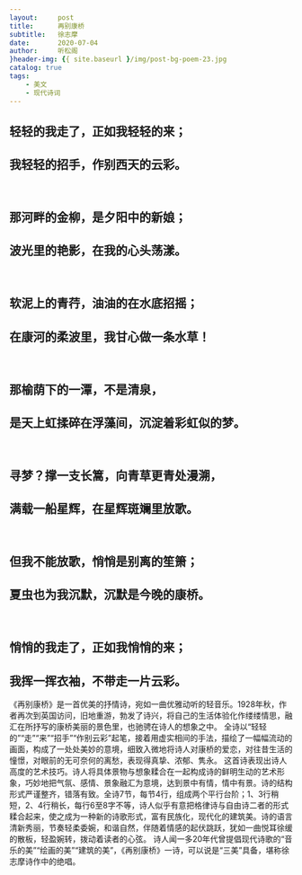 ```yaml
---
layout:     post
title:      再别康桥
subtitle:   徐志摩
date:       2020-07-04
author:     听松阁
}header-img: {{ site.baseurl }/img/post-bg-poem-23.jpg
catalog: true
tags:
    - 美文
    - 现代诗词
---
```


## 轻轻的我走了，正如我轻轻的来； 
## 我轻轻的招手，作别西天的云彩。 
&nbsp;
## 那河畔的金柳，是夕阳中的新娘；
## 波光里的艳影，在我的心头荡漾。
&nbsp;
## 软泥上的青荇，油油的在水底招摇；
## 在康河的柔波里，我甘心做一条水草！
&nbsp;
## 那榆荫下的一潭，不是清泉，
## 是天上虹揉碎在浮藻间，沉淀着彩虹似的梦。
&nbsp;
## 寻梦？撑一支长篙，向青草更青处漫溯，
## 满载一船星辉，在星辉斑斓里放歌。
&nbsp;
## 但我不能放歌，悄悄是别离的笙箫；
## 夏虫也为我沉默，沉默是今晚的康桥。
&nbsp;
## 悄悄的我走了，正如我悄悄的来；
## 我挥一挥衣袖，不带走一片云彩。

《再别康桥》是一首优美的抒情诗，宛如一曲优雅动听的轻音乐。1928年秋，作者再次到英国访问，旧地重游，勃发了诗兴，将自己的生活体验化作缕缕情思，融汇在所抒写的康桥美丽的景色里，也驰骋在诗人的想象之中。
     全诗以“轻轻的”“走”“来”“招手”“作别云彩”起笔，接着用虚实相间的手法，描绘了一幅幅流动的画面，构成了一处处美妙的意境，细致入微地将诗人对康桥的爱恋，对往昔生活的憧憬，对眼前的无可奈何的离愁，表现得真挚、浓郁、隽永。
     这首诗表现出诗人高度的艺术技巧。诗人将具体景物与想象糅合在一起构成诗的鲜明生动的艺术形象，巧妙地把气氛、感情、景象融汇为意境，达到景中有情，情中有景。诗的结构形式严谨整齐，错落有致。全诗7节，每节4行，组成两个平行台阶；1、3行稍短，2、4行稍长，每行6至8字不等，诗人似乎有意把格律诗与自由诗二者的形式糅合起来，使之成为一种新的诗歌形式，富有民族化，现代化的建筑美。诗的语言清新秀丽，节奏轻柔委婉，和谐自然，伴随着情感的起伏跳跃，犹如一曲悦耳徐缓的散板，轻盈婉转，拨动着读者的心弦。
     诗人闻一多20年代曾提倡现代诗歌的“音乐的美”“绘画的美”“建筑的美”，《再别康桥》一诗，可以说是“三美”具备，堪称徐志摩诗作中的绝唱。
